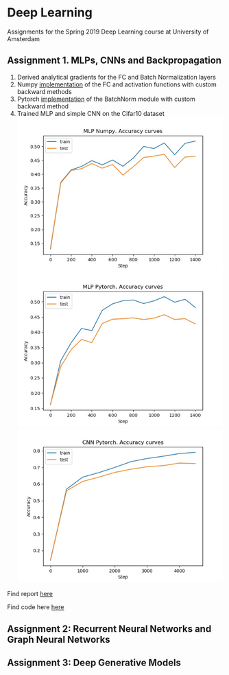 # Deep Learning
Assignments for the Spring 2019 Deep Learning course at University of Amsterdam

## Assignment 1. MLPs, CNNs and Backpropagation
1. Derived analytical gradients for the FC and Batch Normalization layers
2. Numpy [implementation](https://github.com/vovamedentsiy/Deep-Learning/blob/main/medentsiy_assignment1/code/modules.py) of the FC and activation functions with custom backward methods 
3. Pytorch [implementation](https://github.com/vovamedentsiy/Deep-Learning/blob/main/medentsiy_assignment1/code/custom_batchnorm.py) of the BatchNorm module with custom backward method
4. Trained MLP and simple CNN on the Cifar10 dataset
![Numpy MLP](https://github.com/vovamedentsiy/Deep-Learning/blob/main/medentsiy_assignment1/imgs/accuracy_np.jpg)
![Pytorch MLP](https://github.com/vovamedentsiy/Deep-Learning/blob/main/medentsiy_assignment1/imgs/accuracy_mlp.jpg)
![Pytorch CNN](https://github.com/vovamedentsiy/Deep-Learning/blob/main/medentsiy_assignment1/imgs/accuracy_cnn.jpg)

Find report [here ](https://github.com/vovamedentsiy/Deep-Learning/blob/main/medentsiy_assignment1/DL_assignment1.pdf)


Find code here [here ](https://github.com/vovamedentsiy/Deep-Learning/tree/main/medentsiy_assignment1/code)


## Assignment 2: Recurrent Neural Networks and Graph Neural Networks
## Assignment 3: Deep Generative Models
